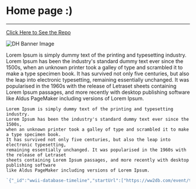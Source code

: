 # Home page :)

---

[Click Here to See the Repo](https://github.com/Michaelrappa/DH-assignment1)

![DH Banner Image](http://www.leavingthenest.com.au/wp-content/uploads/2015/03/clipart-thumbs-up-happy-smiley-emoticon-256x256-8595.png)

Lorem Ipsum is simply dummy text of the printing and typesetting industry. Lorem Ipsum has been the industry's standard dummy text ever since the 1500s, when an unknown printer took a galley of type and scrambled it to make a type specimen book. It has survived not only five centuries, but also the leap into electronic typesetting, remaining essentially unchanged. It was popularised in the 1960s with the release of Letraset sheets containing Lorem Ipsum passages, and more recently with desktop publishing software like Aldus PageMaker including versions of Lorem Ipsum.

```
Lorem Ipsum is simply dummy text of the printing and typesetting industry.
Lorem Ipsum has been the industry's standard dummy text ever since the 1500s,
when an unknown printer took a galley of type and scrambled it to make a type specimen book.
It has survived not only five centuries, but also the leap into electronic typesetting,
remaining essentially unchanged. It was popularised in the 1960s with the release of Letraset
sheets containing Lorem Ipsum passages, and more recently with desktop publishing software
like Aldus PageMaker including versions of Lorem Ipsum.
```

```javascript
`{"_id":"wwii-database-timeline","startUrl":["https://ww2db.com/event/timeline/1910/"],"selectors":[{"id":"selector","type":"SelectorElement","parentSelectors":["_root","selector"],"selector":".maincol div:nth-of-type(n+3)","multiple":true,"delay":0},{"id":"date","type":"SelectorText","parentSelectors":["selector"],"selector":"span.articleHeader","multiple":true,"regex":"","delay":0},{"id":"location","type":"SelectorText","parentSelectors":["selector"],"selector":".maincol div:nth-of-type(n+4) b:nth-of-type(1)","multiple":true,"regex":"","delay":0},{"id":"event","type":"SelectorText","parentSelectors":["selector"],"selector":".maincol div:nth-of-type(n+3) li:nth-of-type(1), div:nth-of-type(n+16) img","multiple":true,"regex":"","delay":0},{"id":"site","type":"SelectorSitemapXmlLink","parentSelectors":["selector"],"sitemapXmlMinimumPriority":0.1,"sitemapXmlUrlRegex":"","sitemapXmlUrls":["https://ww2db.com/event/timeline/[1910-1949]/"]}]}``
```
